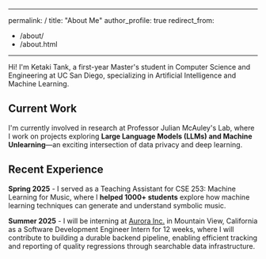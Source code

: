 <!-- ---
permalink: /
title: "About Me"
author_profile: true
redirect_from: 
  - /about/
  - /about.html
---

Hi! I’m Ketaki Tank, a first-year Master’s student in Computer Science and Engineering at UC San Diego, specializing in Artificial Intelligence and Machine Learning.

I’m currently involved in research at Professor Julian McAuley’s Lab, where I work on projects exploring **Large Language Models (LLMs) and Machine Unlearning**—an exciting intersection of data privacy and deep learning. This Spring (2025), I also served as a Teaching Assistant for CSE 253: Machine Learning for Music, where I **helped 1000+ students** explore how machine learning techniques can generate and understand symbolic music.

This Summer (2025) I will be interning at [Aurora Inc.](https://aurora.tech/) (Mountain View California) as an SDE Intern for 12 weeks, where I will contribute to building a durable backend pipeline, enabling efficient tracking and reporting of quality regressions through searchable data infrastructure.  -->

---
permalink: /
title: "About Me"
author_profile: true
redirect_from:
 - /about/
 - /about.html
---

Hi! I'm Ketaki Tank, a first-year Master's student in Computer Science and Engineering at UC San Diego, specializing in Artificial Intelligence and Machine Learning.

## Current Work

I'm currently involved in research at Professor Julian McAuley's Lab, where I work on projects exploring **Large Language Models (LLMs) and Machine Unlearning**—an exciting intersection of data privacy and deep learning.

## Recent Experience

**Spring 2025** - I served as a Teaching Assistant for CSE 253: Machine Learning for Music, where I **helped 1000+ students** explore how machine learning techniques can generate and understand symbolic music.

**Summer 2025** - I will be interning at [Aurora Inc.](https://aurora.tech/) in Mountain View, California as a Software Development Engineer Intern for 12 weeks, where I will contribute to building a durable backend pipeline, enabling efficient tracking and reporting of quality regressions through searchable data infrastructure.